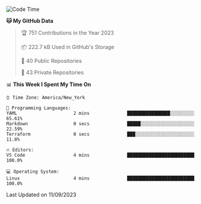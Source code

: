 <!--START_SECTION:waka-->
![Code Time](http://img.shields.io/badge/Code%20Time-203%20hrs%2053%20mins-blue)

**🐱 My GitHub Data** 

> 🏆 751 Contributions in the Year 2023
 > 
> 📦 222.7 kB Used in GitHub's Storage 
 > 
> 📜 40 Public Repositories 
 > 
> 🔑 43 Private Repositories  
 > 
📊 **This Week I Spent My Time On** 

```text
⌚︎ Time Zone: America/New_York

💬 Programming Languages: 
YAML                     2 mins              ████████████████░░░░░░░░░   65.61% 
Markdown                 0 secs              █████░░░░░░░░░░░░░░░░░░░░   22.59% 
Terraform                0 secs              ███░░░░░░░░░░░░░░░░░░░░░░   11.8%

🔥 Editors: 
VS Code                  4 mins              █████████████████████████   100.0%

💻 Operating System: 
Linux                    4 mins              █████████████████████████   100.0%

```


 Last Updated on 11/09/2023
<!--END_SECTION:waka-->